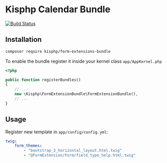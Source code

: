 # Kisphp Calendar Bundle

[![Build Status](https://travis-ci.org/kisphp/calendar-bundle.svg?branch=master)](https://travis-ci.org/kisphp/calendar-bundle)

## Installation

```bash
composer require kisphp/form-extensions-bundle
```

To enable the bundle register it  inside your kernel class `app/AppKernel.php`

```php
<?php

public function registerBundles()
{
    // ...
    new \Kisphp\FormExtensionBundle\FormExtensionBundle(),
    // ...
}
```

## Usage

Register new template in `app/config/config.yml`:
```yaml
twig:
    form_themes:
        - "bootstrap_3_horizontal_layout.html.twig"
        - "@FormExtension/Form/field_type_help.html.twig"
```

